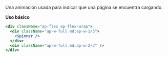 Una animación usada para indicar que una página se encuentra cargando.

**Uso básico**

```jsx
<div className="ap-flex ap-flex-wrap">
  <div className="ap-w-full md:ap-w-1/3">
    <Spinner />
  </div>
  <div className="ap-w-full md:ap-w-2/3" />
</div>
```